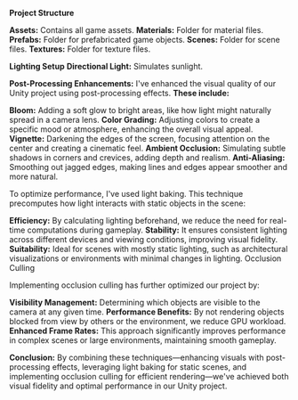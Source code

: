 **Project Structure**

**Assets:** Contains all game assets.
**Materials:** Folder for material files.
**Prefabs:** Folder for prefabricated game objects.
**Scenes:** Folder for scene files.
**Textures:** Folder for texture files.

**Lighting Setup**
**Directional Light:** Simulates sunlight.


**Post-Processing Enhancements:**
I've enhanced the visual quality of our Unity project using post-processing effects. 
****These include:****

**Bloom:** Adding a soft glow to bright areas, like how light might naturally spread in a camera lens.
**Color Grading:** Adjusting colors to create a specific mood or atmosphere, enhancing the overall visual appeal.
**Vignette:** Darkening the edges of the screen, focusing attention on the center and creating a cinematic feel.
**Ambient Occlusion:** Simulating subtle shadows in corners and crevices, adding depth and realism.
**Anti-Aliasing:** Smoothing out jagged edges, making lines and edges appear smoother and more natural.


To optimize performance, I've used light baking. This technique precomputes how light interacts with static objects in the scene:

**Efficiency:** By calculating lighting beforehand, we reduce the need for real-time computations during gameplay.
**Stability:** It ensures consistent lighting across different devices and viewing conditions, improving visual fidelity.
**Suitability:** Ideal for scenes with mostly static lighting, such as architectural visualizations or environments with minimal changes in lighting.
Occlusion Culling

Implementing occlusion culling has further optimized our project by:

**Visibility Management:** Determining which objects are visible to the camera at any given time.
**Performance Benefits:** By not rendering objects blocked from view by others or the environment, we reduce GPU workload.
**Enhanced Frame Rates:** This approach significantly improves performance in complex scenes or large environments, maintaining smooth gameplay.


**Conclusion:**
By combining these techniques—enhancing visuals with post-processing effects, leveraging light baking for static scenes, and implementing occlusion culling for efficient rendering—we've achieved both visual fidelity and optimal performance in our Unity project.

